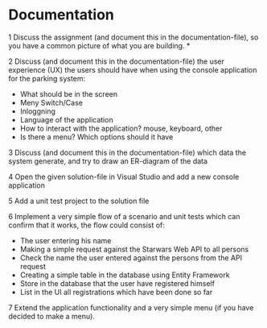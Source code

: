 # Documentation

1 Discuss the assignment (and document this in the documentation-file), so you have a common picture of what you are building.
 * 

2 Discuss (and document this in the documentation-file) the user experience (UX) the users should have when using the console application for the parking system:
  * What should be in the screen
   *  Meny Switch/Case
   *  Inloggning
  * Language of the application
  * How to interact with the application? mouse, keyboard, other
  * Is there a menu? Which options should it have

3 Discuss (and document this in the documentation-file) which data the system generate, and try to draw an ER-diagram of the data

4 Open the given solution-file in Visual Studio and add a new console application

5 Add a unit test project to the solution file

6 Implement a very simple flow of a scenario and unit tests which can confirm that it works, the flow could consist of:
  * The user entering his name
  * Making a simple request against the Starwars Web API to all persons
  * Check the name the user entered against the persons from the API request
  * Creating a simple table in the database using Entity Framework
  * Store in the database that the user have registered himself
  * List in the UI all registrations which have been done so far

7 Extend the application functionality and a very simple menu (if you have decided to make a menu).

